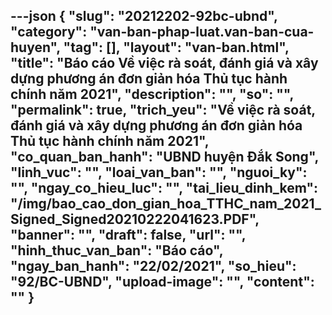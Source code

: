 ---json
{
    "slug": "20212202-92bc-ubnd",
    "category": "van-ban-phap-luat.van-ban-cua-huyen",
    "tag": [],
    "layout": "van-ban.html",
    "title": "Báo cáo Về việc rà soát, đánh giá và xây dựng phương án đơn giản hóa Thủ tục hành chính năm 2021",
    "description": "",
    "so": "",
    "permalink": true,
    "trich_yeu": "Về việc rà soát, đánh giá và xây dựng phương án đơn giản hóa Thủ tục hành chính năm 2021",
    "co_quan_ban_hanh": "UBND huyện Đắk Song",
    "linh_vuc": "",
    "loai_van_ban": "",
    "nguoi_ky": "",
    "ngay_co_hieu_luc": "",
    "tai_lieu_dinh_kem": "/img/bao_cao_don_gian_hoa_TTHC_nam_2021_Signed_Signed20210222041623.PDF",
    "banner": "",
    "draft": false,
    "url": "",
    "hinh_thuc_van_ban": "Báo cáo",
    "ngay_ban_hanh": "22/02/2021",
    "so_hieu": "92/BC-UBND",
    "upload-image": "",
    "__content__": ""
}
---
